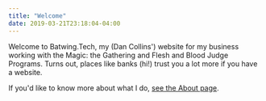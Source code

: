 ```yaml
---
title: "Welcome"
date: 2019-03-21T23:18:04-04:00
---
```


Welcome to Batwing.Tech, my (Dan Collins') website for my business working with
the Magic: the Gathering and Flesh and Blood Judge Programs. Turns out, places
like banks (hi!) trust you a lot more if you have a website.

If you'd like to know more about what I do, [see the About page](/about/).
